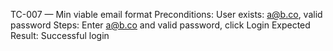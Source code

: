 TC-007 — Min viable email format
Preconditions: User exists: a@b.co, valid password
Steps: Enter a@b.co and valid password, click Login
Expected Result: Successful login